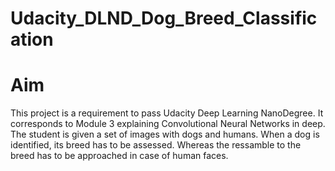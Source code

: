 # Udacity_DLND_Dog_Breed_Classification

# Aim

This project is a requirement to pass Udacity Deep Learning NanoDegree. 
It corresponds to Module 3 explaining Convolutional Neural Networks in deep.
The student is given a set of images with dogs and humans. When a dog is identified, its breed has to be assessed. Whereas the ressamble to the breed has to be approached in case of human faces.

